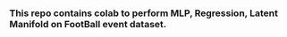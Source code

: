 ### This repo contains colab to perform MLP, Regression, Latent Manifold on FootBall event dataset.
